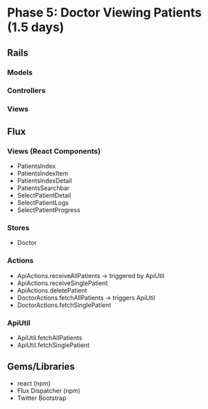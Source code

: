 # Phase 5: Doctor Viewing Patients (1.5 days)

## Rails
### Models

### Controllers

### Views

## Flux
### Views (React Components)
* PatientsIndex
* PatientsIndexItem
* PatientsIndexDetail
* PatientsSearchbar
* SelectPatientDetail
* SelectPatientLogs
* SelectPatientProgress

### Stores
* Doctor

### Actions
* ApiActions.receiveAllPatients -> triggered by ApiUtil
* ApiActions.receiveSinglePatient
* ApiActions.deletePatient
* DoctorActions.fetchAllPatients -> triggers ApiUtil
* DoctorActions.fetchSinglePatient

### ApiUtil
* ApiUtil.fetchAllPatients
* ApiUtil.fetchSinglePatient


## Gems/Libraries
* react (npm)
* Flux Dispatcher (npm)
* Twitter Bootstrap
